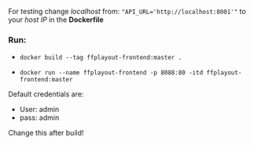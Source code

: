 For testing change *localhost* from: `"API_URL='http://localhost:8001'"` to your *host IP* in the **Dockerfile**

### Run:
-   `docker build --tag ffplayout-frontend:master .`
-   ```
    docker run --name ffplayout-frontend -p 8088:80 -itd ffplayout-frontend:master
    ```

Default credentials are:
- User: admin
- pass: admin

Change this after build!

